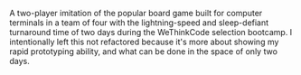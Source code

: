 A two-player imitation of the popular board game built for computer terminals
in a team of four with the lightning-speed and sleep-defiant turnaround time
of two days during the WeThinkCode selection bootcamp. I intentionally left
this not refactored because it's more about showing my rapid prototyping ability,
and what can be done in the space of only two days.
